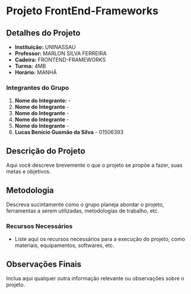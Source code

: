 # Projeto FrontEnd-Frameworks

## Detalhes do Projeto

- **Instituição:** UNINASSAU
- **Professor:** MARLON SILVA FERREIRA
- **Cadeira:** FRONTEND-FRAMEWORKS
- **Turma:** 4MB
- **Horário:** MANHÂ

### Integrantes do Grupo

1. **Nome do Integrante:** - 
2. **Nome do Integrante** - 
3. **Nome do Integrante** - 
4. **Nome do Integrante** - 
5. **Nome do Integrante** - 
6. **Lucas Benício Gusmão da Silva** - 01506393

## Descrição do Projeto

Aqui você descreve brevemente o que o projeto se propõe a fazer, suas metas e objetivos.

## Metodologia

Descreva sucintamente como o grupo planeja abordar o projeto, ferramentas a serem utilizadas, metodologias de trabalho, etc.

### Recursos Necessários

- Liste aqui os recursos necessários para a execução do projeto, como materiais, equipamentos, softwares, etc.

## Observações Finais

Inclua aqui qualquer outra informação relevante ou observações sobre o projeto.